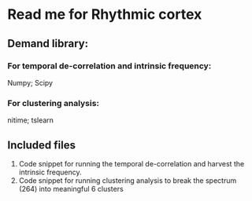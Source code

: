 # Read me for Rhythmic cortex 

## Demand library: 

### For temporal de-correlation and intrinsic frequency:
  Numpy; Scipy


### For clustering analysis:
  nitime; tslearn
  
## Included files

1. Code snippet for running the temporal de-correlation and harvest the intrinsic frequency. 
2. Code snippet for running clustering analysis to break  the spectrum (264) into meaningful 6 clusters


